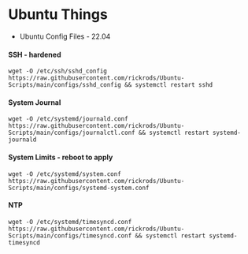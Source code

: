 # Ubuntu Things

- Ubuntu Config Files - 22.04

#### SSH  - hardened   
```wget -O /etc/ssh/sshd_config https://raw.githubusercontent.com/rickrods/Ubuntu-Scripts/main/configs/sshd_config && systemctl restart sshd```

#### System Journal     
```wget -O /etc/systemd/journald.conf https://raw.githubusercontent.com/rickrods/Ubuntu-Scripts/main/configs/journalctl.conf && systemctl restart systemd-journald```

#### System Limits - reboot to apply  
```wget -O /etc/systemd/system.conf https://raw.githubusercontent.com/rickrods/Ubuntu-Scripts/main/configs/systemd-system.conf```

#### NTP
```wget -O /etc/systemd/timesyncd.conf https://raw.githubusercontent.com/rickrods/Ubuntu-Scripts/main/configs/timesyncd.conf && systemctl restart systemd-timesyncd```
